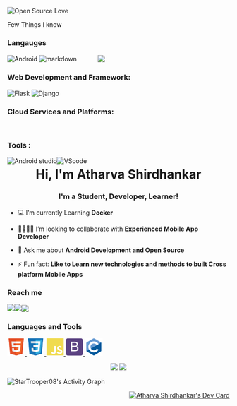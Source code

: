 <!--<img alt="GitHub followers" src="https://img.shields.io/github/followers/StarTrooper08?color=green&logo=github"/>--> 
![Open Source Love](https://img.shields.io/badge/Open%20%E2%9D%A4%EF%B8%8FSource-blue)

Few Things I know 
### Langauges

<img align="center" src="https://user-images.githubusercontent.com/72031540/140024958-73ec5d74-beec-4b72-93fd-c84aa0166ebc.png" alt="Android"/>

<img align="center" src="https://user-images.githubusercontent.com/72031540/140028276-8d54d24f-b439-400b-acdf-4af68c72dad5.png" alt="markdown"/>

<img align="center" src="https://user-images.githubusercontent.com/72031540/140028279-92f6a25f-d587-446d-ac3b-d1363f7a2ece.png" alt=""/>
<img align="center" src="https://user-images.githubusercontent.com/72031540/140028281-b4758c34-1be1-4d65-8c4d-f1edd1315dd5.png" alt=""/>
<img align="center" src="https://user-images.githubusercontent.com/72031540/140028283-66476981-3203-459e-8b2d-68b2c32620fb.png" alt=""/>

<img align="center" src="https://user-images.githubusercontent.com/72031540/140028285-c6c24c5c-ba6c-4f4c-b8b8-14ccb3c81cb2.png" alt=""/>

<img align="center" src="https://user-images.githubusercontent.com/72031540/140028292-212a5cd4-c158-4d0b-b699-d48ca7954f12.png" alt=""/>
<img align="center" src="https://user-images.githubusercontent.com/72031540/140028294-fc95a3bf-ffe0-4920-9bdb-ed44eb84e62d.png" height="30px" alt=""/>

<img align="center" src="https://user-images.githubusercontent.com/72031540/140028298-14eed942-3fe2-4eaa-9342-e5a605c56ee1.png" alt=""/>
<img align="center" src="https://user-images.githubusercontent.com/72031540/140028302-b650915f-3bf7-47f3-8f00-398049014417.png" alt=""/>
<img align="center" src="https://user-images.githubusercontent.com/72031540/140028303-d6858356-1ff3-4e8d-a94c-b1a88e49fee6.png" alt=""/>

<img align="center" src="https://user-images.githubusercontent.com/72031540/140028308-81e6b67c-850a-4634-901a-4b920952b9e9.png" alt=""/>
<img align="center" src="https://user-images.githubusercontent.com/72031540/140028311-ffd40e7c-0cb0-4d37-89cd-53cf004f1077.png" alt=""/>

<img align="center" src="https://user-images.githubusercontent.com/72031540/140031630-d8d61836-9005-4495-94cc-a490da8d66b3.png" />

### Web Development and Framework:
<img align="center" src="https://user-images.githubusercontent.com/72031540/140028273-4f1c0529-5ff4-4216-b572-ae49be3b07d2.png" alt="Flask"/>
<img align="center" src="https://user-images.githubusercontent.com/72031540/140029366-f30817a0-f9d1-4fd7-8daa-697da0b58993.png" alt="Django"/>

### Cloud Services and Platforms:
<img align="center" src="https://user-images.githubusercontent.com/72031540/140028305-b7dda70b-37bf-432d-99b5-dcf1c1872ab4.png" alt=""/>

### Tools :
<p align="left">
<img align="left" src="https://user-images.githubusercontent.com/72031540/140028275-17110cfa-71e5-40bf-9c91-2c507d98ba1f.png" alt="Android studio"/>
<img align="left" src="https://user-images.githubusercontent.com/72031540/140028284-c17034e1-4bbf-4c7d-869e-1bd671f41eef.png" alt="VScode"/>
</p>

<h1 align="center">Hi, I'm Atharva Shirdhankar</h1>
<h3 align="center">I'm a Student, Developer, Learner!</h3>

- 💻 I’m currently Learning **Docker**

- 🤜🏻🤛🏻 I’m looking to collaborate with **Experienced Mobile App Developer**

- 💬 Ask me about **Android Development and Open Source**

<!--- 📧 How to reach me? **Connect to me via Email [Atharva](email here)**-->

- ⚡ Fun fact: **Like to Learn new technologies and methods to built Cross platform Mobile Apps**



<p align="right">
<h3>Reach me </h3>
<a href="https://twitter.com/_Atharva_08"><img align="center" src="https://user-images.githubusercontent.com/72031540/139949353-5b213410-0eb4-4f58-8007-588a42eb7bf8.png"/></a>
<a href="https://dev.to/star_trooper/"><img align="left" src="https://user-images.githubusercontent.com/72031540/139948913-9d7fe272-804d-4b74-add7-1a7338ddd8c5.png"/></a>
<a href="https://www.linkedin.com/in/atharvashirdhankar/"><img align="left" src="https://user-images.githubusercontent.com/72031540/139949418-1c6ce3f4-b83f-4ec9-b57d-a892398e7768.png"/></a>

</p>




<h3 align="left">Languages and Tools</h3>
<p align="left">  
    
  <a href="https://www.w3.org/html/" target="_blank">
        <code><img src="https://raw.githubusercontent.com/devicons/devicon/master/icons/html5/html5-original.svg" alt="html5" width="40" height="40"/></code>
  </a>

  <a href="https://www.w3schools.com/css/" target="_blank">
        <code><img src="https://raw.githubusercontent.com/devicons/devicon/master/icons/css3/css3-original.svg" alt="css3" width="40" height="40"/></code>  
  </a>

  <a href="https://developer.mozilla.org/en-US/docs/Web/JavaScript" target="_blank">
        <code><img src="https://raw.githubusercontent.com/devicons/devicon/master/icons/javascript/javascript-plain.svg" alt="javascript" width="40" height="40"/></code>  
  </a>

  <a href="https://getbootstrap.com" target="_blank">
        <code><img src="https://raw.githubusercontent.com/devicons/devicon/master/icons/bootstrap/bootstrap-plain.svg" alt="bootstrap" width="40" height="40"/></code>  
  </a>
  <a href="https://www.cprogramming.com/" target="_blank">
        <code><img src="https://raw.githubusercontent.com/devicons/devicon/master/icons/c/c-original.svg" alt="" width="40" height="40"/></code>
  </a>
</p>

<p align="center">
  <img width="48%" src="https://github-readme-stats.vercel.app/api?username=StarTrooper08&show_icons=true&theme=jolly" />
  <img width="48%" src="https://github-readme-streak-stats.herokuapp.com/?user=StarTrooper08&theme=jolly" />
</p>

<img alt="StarTrooper08's Activity Graph" src="https://activity-graph.herokuapp.com/graph?username=StarTrooper08&bg_color=000000&color=68AEFF&line=FFFFFF&point=0C73C8&hide_border=true" height="150px" width="1200px"/>

<p align="right">
<a href="https://app.daily.dev/StarTrooper"><img src="https://api.daily.dev/devcards/f00cee4361ca41e4b283885b79d213e3.png?r=gte" width="300" alt="Atharva Shirdhankar's Dev Card"/></a>
</p>
